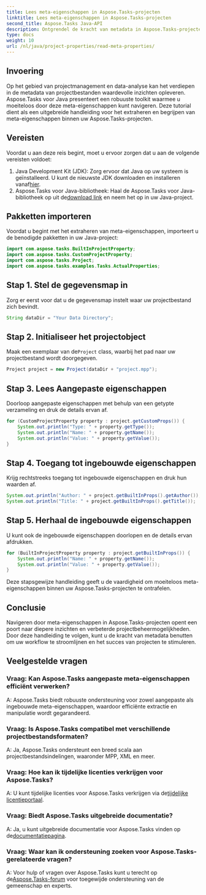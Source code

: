 ```yaml
---
title: Lees meta-eigenschappen in Aspose.Tasks-projecten
linktitle: Lees meta-eigenschappen in Aspose.Tasks-projecten
second_title: Aspose.Tasks Java-API
description: Ontgrendel de kracht van metadata in Aspose.Tasks-projecten met deze uitgebreide tutorial. Leer moeiteloos meta-eigenschappen te extraheren en te benutten.
type: docs
weight: 10
url: /nl/java/project-properties/read-meta-properties/
---
```

## Invoering
Op het gebied van projectmanagement en data-analyse kan het verdiepen in de metadata van projectbestanden waardevolle inzichten opleveren. Aspose.Tasks voor Java presenteert een robuuste toolkit waarmee u moeiteloos door deze meta-eigenschappen kunt navigeren. Deze tutorial dient als een uitgebreide handleiding voor het extraheren en begrijpen van meta-eigenschappen binnen uw Aspose.Tasks-projecten.
## Vereisten
Voordat u aan deze reis begint, moet u ervoor zorgen dat u aan de volgende vereisten voldoet:
1.  Java Development Kit (JDK): Zorg ervoor dat Java op uw systeem is geïnstalleerd. U kunt de nieuwste JDK downloaden en installeren vanaf[hier](https://www.oracle.com/java/technologies/javase-jdk11-downloads.html).
2.  Aspose.Tasks voor Java-bibliotheek: Haal de Aspose.Tasks voor Java-bibliotheek op uit de[download link](https://releases.aspose.com/tasks/java/) en neem het op in uw Java-project.

## Pakketten importeren
Voordat u begint met het extraheren van meta-eigenschappen, importeert u de benodigde pakketten in uw Java-project:
```java
import com.aspose.tasks.BuiltInProjectProperty;
import com.aspose.tasks.CustomProjectProperty;
import com.aspose.tasks.Project;
import com.aspose.tasks.examples.Tasks.ActualProperties;
```

## Stap 1. Stel de gegevensmap in
Zorg er eerst voor dat u de gegevensmap instelt waar uw projectbestand zich bevindt.
```java
String dataDir = "Your Data Directory";
```
## Stap 2. Initialiseer het projectobject
 Maak een exemplaar van de`Project` class, waarbij het pad naar uw projectbestand wordt doorgegeven.
```java
Project project = new Project(dataDir + "project.mpp");
```
## Stap 3. Lees Aangepaste eigenschappen
Doorloop aangepaste eigenschappen met behulp van een getypte verzameling en druk de details ervan af.
```java
for (CustomProjectProperty property : project.getCustomProps()) {
    System.out.println("Type: " + property.getType());
    System.out.println("Name: " + property.getName());
    System.out.println("Value: " + property.getValue());
}
```
## Stap 4. Toegang tot ingebouwde eigenschappen
Krijg rechtstreeks toegang tot ingebouwde eigenschappen en druk hun waarden af.
```java
System.out.println("Author: " + project.getBuiltInProps().getAuthor());
System.out.println("Title: " + project.getBuiltInProps().getTitle());
```
## Stap 5. Herhaal de ingebouwde eigenschappen
U kunt ook de ingebouwde eigenschappen doorlopen en de details ervan afdrukken.
```java
for (BuiltInProjectProperty property : project.getBuiltInProps()) {
    System.out.println("Name: " + property.getName());
    System.out.println("Value: " + property.getValue());
}
```
Deze stapsgewijze handleiding geeft u de vaardigheid om moeiteloos meta-eigenschappen binnen uw Aspose.Tasks-projecten te ontrafelen.

## Conclusie
Navigeren door meta-eigenschappen in Aspose.Tasks-projecten opent een poort naar diepere inzichten en verbeterde projectbeheermogelijkheden. Door deze handleiding te volgen, kunt u de kracht van metadata benutten om uw workflow te stroomlijnen en het succes van projecten te stimuleren.
## Veelgestelde vragen
### Vraag: Kan Aspose.Tasks aangepaste meta-eigenschappen efficiënt verwerken?
A: Aspose.Tasks biedt robuuste ondersteuning voor zowel aangepaste als ingebouwde meta-eigenschappen, waardoor efficiënte extractie en manipulatie wordt gegarandeerd.
### Vraag: Is Aspose.Tasks compatibel met verschillende projectbestandsformaten?
A: Ja, Aspose.Tasks ondersteunt een breed scala aan projectbestandsindelingen, waaronder MPP, XML en meer.
### Vraag: Hoe kan ik tijdelijke licenties verkrijgen voor Aspose.Tasks?
 A: U kunt tijdelijke licenties voor Aspose.Tasks verkrijgen via de[tijdelijke licentieportaal](https://purchase.aspose.com/temporary-license/).
### Vraag: Biedt Aspose.Tasks uitgebreide documentatie?
 A: Ja, u kunt uitgebreide documentatie voor Aspose.Tasks vinden op de[documentatiepagina](https://reference.aspose.com/tasks/java/).
### Vraag: Waar kan ik ondersteuning zoeken voor Aspose.Tasks-gerelateerde vragen?
 A: Voor hulp of vragen over Aspose.Tasks kunt u terecht op de[Aspose.Tasks-forum](https://forum.aspose.com/c/tasks/15) voor toegewijde ondersteuning van de gemeenschap en experts.